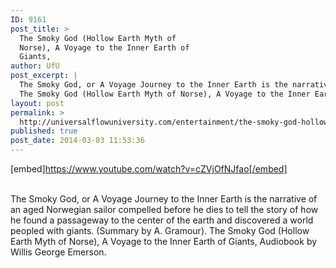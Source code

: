 ```yaml
---
ID: 9161
post_title: >
  The Smoky God (Hollow Earth Myth of
  Norse), A Voyage to the Inner Earth of
  Giants,
author: UfU
post_excerpt: |
  The Smoky God, or A Voyage Journey to the Inner Earth is the narrative of an aged Norwegian sailor compelled before he dies to tell the story of how he found a passageway to the center of the earth and discovered a world peopled with giants. (Summary by A. Gramour).
  The Smoky God (Hollow Earth Myth of Norse), A Voyage to the Inner Earth of Giants, Audiobook  by Willis George Emerson.
layout: post
permalink: >
  http://universalflowuniversity.com/entertainment/the-smoky-god-hollow-earth-myth-of-norse-a-voyage-to-the-inner-earth-of-giants/
published: true
post_date: 2014-03-03 11:53:36
---
```

[embed]https://www.youtube.com/watch?v=cZVjOfNJfao[/embed]</br></br>
<p>The Smoky God, or A Voyage Journey to the Inner Earth is the narrative of an aged Norwegian sailor compelled before he dies to tell the story of how he found a passageway to the center of the earth and discovered a world peopled with giants. (Summary by A. Gramour).
The Smoky God (Hollow Earth Myth of Norse), A Voyage to the Inner Earth of Giants, Audiobook  by Willis George Emerson.</p>